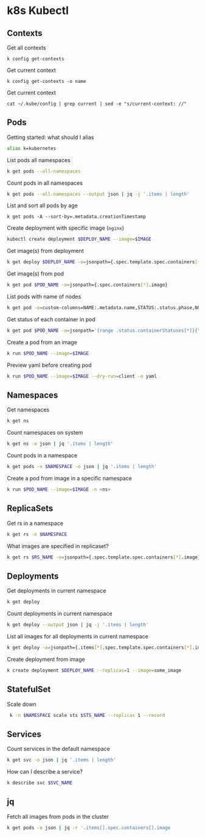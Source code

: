 # k8s Kubectl

## Contexts

Get all contexts
```
k config get-contexts
```

Get current context
```
k config get-contexts -o name
```

Get current context
```
cat ~/.kube/config | grep current | sed -e "s/current-context: //"
```

## Pods

Getting started: what should I alias
```bash
alias k=kubernetes
```

List pods all namespaces
```bash
k get pods --all-namespaces
```

Count pods in all namespaces
```bash
k get pods --all-namespaces --output json | jq -j '.items | length'
```

List and sort all pods by age
```
k get pods -A --sort-by=.metadata.creationTimestamp
```

Create deployment with specific image (`nginx`)
```bash
kubectl create deployment $DEPLOY_NAME --image=$IMAGE
```

Get image(s) from deployment
```bash
k get deploy $DEPLOY_NAME -o=jsonpath={.spec.template.spec.containers[*].image}
````

Get image(s) from pod
```bash
k get pod $POD_NAME -o=jsonpath={.spec.containers[*].image}
```

List pods with name of nodes
```bash
k get pod -o=custom-columns=NAME:.metadata.name,STATUS:.status.phase,NODE:.spec.nodeName --all-namespaces
```

Get status of each container in pod
```bash
k get pod $POD_NAME -o=jsonpath='{range .status.containerStatuses[*]}{"\nImage: "}{.image}{"\nName: "}{.name}{"\nState: "}{.state}{"\n"}'
```

Create a pod from an image
```bash
k run $POD_NAME --image=$IMAGE
```

Preview yaml before creating pod
```bash
k run $POD_NAME --image=$IMAGE --dry-run=client -o yaml
```

## Namespaces

Get namespaces
```bash
k get ns
```

Count namespaces on system
```bash
k get ns -o json | jq '.items | length'
```

Count pods in a namespace
```bash
k get pods -n $NAMESPACE -o json | jq '.items | length'
```

Create a pod from image in a specific namespace
```bash
k run $POD_NAME --image=$IMAGE -n <ns>
```

## ReplicaSets

Get rs in a namespace
```bash
k get rs -n $NAMESPACE
```

What images are specified in replicaset?
```bash
k get rs $RS_NAME -o=jsonpath={.spec.template.spec.containers[*].image}
```

## Deployments

Get deployments in current namespace
```bash
k get deploy
```

Count deployments in current namespace
```bash
k get deploy --output json | jq -j '.items | length'
```

List all images for all deployments in current namespace
```bash
k get deploy -o=jsonpath={.items[*].spec.template.spec.containers[*].image}
```

Create deployment from image
```bash
k create deployment $DEPLOY_NAME --replicas=1 --image=some_image
```

## StatefulSet

Scale down
```bash
 k -n $NAMESPACE scale sts $STS_NAME --replicas 1 --record
 ```
## Services

Count services in the default namespace
```bash
k get svc -o json | jq '.items | length'
```

How can I describe a service?
```bash
k describe svc $SVC_NAME
```

## jq

Fetch all images from pods in the cluster
```bash
k get pods -o json | jq -r '.items[].spec.containers[].image
```
